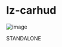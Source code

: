 # lz-carhud

![image](https://user-images.githubusercontent.com/94126308/169907206-239ba165-6fab-4c52-badb-dda5ac755c1e.png)

STANDALONE

